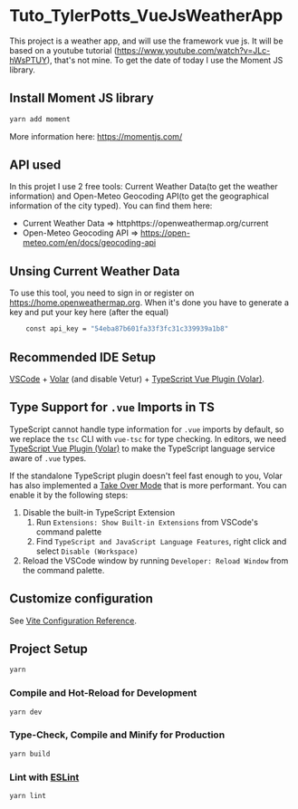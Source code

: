 # Tuto_TylerPotts_VueJsWeatherApp

This project is a weather app, and will use the framework vue js. It will be based on a youtube tutorial (https://www.youtube.com/watch?v=JLc-hWsPTUY), that's not mine.
To get the date of today I use the Moment JS library.

## Install Moment JS library

```sh
yarn add moment
```
More information here: https://momentjs.com/

## API used

In this projet I use 2 free tools: Current Weather Data(to get the weather information) and Open-Meteo Geocoding API(to get the geographical information of the city typed).
You can find them here:
- Current Weather Data => httphttps://openweathermap.org/current
- Open-Meteo Geocoding API => https://open-meteo.com/en/docs/geocoding-api

## Unsing Current Weather Data

To use this tool, you need to sign in or register on https://home.openweathermap.org.
When it's done you have to generate a key and put your key here (after the equal)
```sh
    const api_key = "54eba87b601fa33f3fc31c339939a1b8"
```

## Recommended IDE Setup

[VSCode](https://code.visualstudio.com/) + [Volar](https://marketplace.visualstudio.com/items?itemName=Vue.volar) (and disable Vetur) + [TypeScript Vue Plugin (Volar)](https://marketplace.visualstudio.com/items?itemName=Vue.vscode-typescript-vue-plugin).

## Type Support for `.vue` Imports in TS

TypeScript cannot handle type information for `.vue` imports by default, so we replace the `tsc` CLI with `vue-tsc` for type checking. In editors, we need [TypeScript Vue Plugin (Volar)](https://marketplace.visualstudio.com/items?itemName=Vue.vscode-typescript-vue-plugin) to make the TypeScript language service aware of `.vue` types.

If the standalone TypeScript plugin doesn't feel fast enough to you, Volar has also implemented a [Take Over Mode](https://github.com/johnsoncodehk/volar/discussions/471#discussioncomment-1361669) that is more performant. You can enable it by the following steps:

1. Disable the built-in TypeScript Extension
    1) Run `Extensions: Show Built-in Extensions` from VSCode's command palette
    2) Find `TypeScript and JavaScript Language Features`, right click and select `Disable (Workspace)`
2. Reload the VSCode window by running `Developer: Reload Window` from the command palette.

## Customize configuration

See [Vite Configuration Reference](https://vitejs.dev/config/).

## Project Setup

```sh
yarn
```

### Compile and Hot-Reload for Development

```sh
yarn dev
```

### Type-Check, Compile and Minify for Production

```sh
yarn build
```

### Lint with [ESLint](https://eslint.org/)

```sh
yarn lint
```
